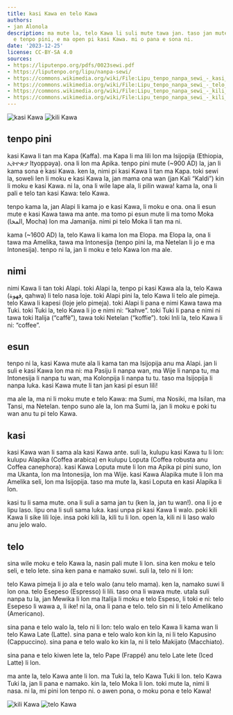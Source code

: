 ```yaml
---
title: kasi Kawa en telo Kawa
authors:
- jan Alonola
description: ma mute la, telo Kawa li suli mute tawa jan. taso jan mute ala li sona
  e tenpo pini, e ma open pi kasi Kawa. mi o pana e sona ni.
date: '2023-12-25'
license: CC-BY-SA 4.0
sources:
- https://liputenpo.org/pdfs/0023sewi.pdf
- https://liputenpo.org/lipu/nanpa-sewi/
- https://commons.wikimedia.org/wiki/File:Lipu_tenpo_nanpa_sewi_-_kasi_Kawa.png
- https://commons.wikimedia.org/wiki/File:Lipu_tenpo_nanpa_sewi_-_telo_Kawa.png
- https://commons.wikimedia.org/wiki/File:Lipu_tenpo_nanpa_sewi_-_kili_Kawa_01.png
- https://commons.wikimedia.org/wiki/File:Lipu_tenpo_nanpa_sewi_-_kili_Kawa_02.png
---
```


![kasi Kawa](https://upload.wikimedia.org/wikipedia/commons/5/51/Lipu_tenpo_nanpa_sewi_-_kasi_Kawa.png)
![kili Kawa](https://upload.wikimedia.org/wikipedia/commons/b/bd/Lipu_tenpo_nanpa_sewi_-_kili_Kawa_01.png)

## tenpo pini

kasi Kawa li tan ma Kapa (Kaffa). ma Kapa li ma lili lon ma Isijopija (Ethiopia, ኢትዮጵያ Ityop̣p̣əya). ona li lon ma Apika. tenpo pini mute (~900 AD) la, jan li kama sona e kasi Kawa. ken la, nimi pi kasi Kawa li tan ma Kapa. toki sewi la, soweli len li moku e kasi Kawa la, jan mama ona wan (jan Kali “Kaldi”) kin li moku e kasi Kawa. ni la, ona li wile lape ala, li pilin wawa! kama la, ona li pali e telo tan kasi Kawa: telo Kawa.

tenpo kama la, jan Alapi li kama jo e kasi Kawa, li moku e ona. ona li esun mute e kasi Kawa tawa ma ante. ma tomo pi esun mute li ma tomo Moka (اﻟﻤﺨﺎ, Mocha) lon ma Jamanija. nimi pi telo Moka li tan ma ni.

kama (~1600 AD) la, telo Kawa li kama lon ma Elopa. ma Elopa la, ona li tawa ma Amelika, tawa ma Intonesija (tenpo pini la, ma Netelan li jo e ma Intonesija). tenpo ni la, jan li moku e telo Kawa lon ma ale.

## nimi

nimi Kawa li tan toki Alapi. toki Alapi la, tenpo pi kasi Kawa ala la, telo Kawa (ﻗﻬﻮة, qahwa) li telo nasa loje. toki Alapi pini la, telo Kawa li telo ale pimeja. telo Kawa li kapesi (loje jelo pimeja). toki Alapi li pana e nimi Kawa tawa ma Tuki. toki Tuki la, telo Kawa li jo e nimi ni: “kahve”. toki Tuki li pana e nimi ni tawa toki Italija (“caffè”), tawa toki Netelan (“koffie”). toki Inli la, telo Kawa li ni: “coffee”.

## esun

tenpo ni la, kasi Kawa mute ala li kama tan ma Isijopija anu ma Alapi. jan li suli e kasi Kawa lon ma ni: ma Pasiju li nanpa wan, ma Wije li nanpa tu, ma Intonesija li nanpa tu wan, ma Kolonpija li nanpa tu tu. taso ma Isijopija li nanpa luka. kasi Kawa mute li tan jan kasi pi esun lili!

ma ale la, ma ni li moku mute e telo Kawa: ma Sumi, ma Nosiki, ma Isilan, ma Tansi, ma Netelan. tenpo suno ale la, lon ma Sumi la, jan li moku e poki tu wan anu tu pi telo Kawa.

## kasi

kasi Kawa wan li sama ala kasi Kawa ante. suli la, kulupu kasi Kawa tu li lon: kulupu Alapika (Coffea arabica) en kulupu Loputa (Coffea robusta anu Coffea canephora). kasi Kawa Loputa mute li lon ma Apika pi pini suno, lon ma Ukanta, lon ma Intonesija, lon ma Wije. kasi Kawa Alapika mute li lon ma Amelika seli, lon ma Isijopija. taso ma mute la, kasi Loputa en kasi Alapika li lon.

kasi tu li sama mute. ona li suli a sama jan tu (ken la, jan tu wan!). ona li jo e lipu laso. lipu ona li suli sama luka. kasi unpa pi kasi Kawa li walo. poki kili Kawa li sike lili loje. insa poki kili la, kili tu li lon. open la, kili ni li laso walo anu jelo walo.

## telo

sina wile moku e telo Kawa la, nasin pali mute li lon. sina ken moku e telo seli, e telo lete. sina ken pana e namako suwi. suli la, telo ni li lon:

telo Kawa pimeja li jo ala e telo walo (anu telo mama). ken la, namako suwi li lon ona. telo Esepeso (Espresso) li lili. taso ona li wawa mute. utala suli nanpa tu la, jan Mewika li lon ma Italija li moku e telo Espeso, li toki e ni: telo Esepeso li wawa a, li ike! ni la, ona li pana e telo. telo sin ni li telo Amelikano (Americano).

sina pana e telo walo la, telo ni li lon: telo walo en telo Kawa li kama wan li telo Kawa Late (Latte). sina pana e telo walo kon kin la, ni li telo Kapusino (Cappuccino). sina pana e telo walo ko kin la, ni li telo Makijato (Macchiato).

sina pana e telo kiwen lete la, telo Pape (Frappé) anu telo Late lete (Iced Latte) li lon.

ma ante la, telo Kawa ante li lon. ma Tuki la, telo Kawa Tuki li lon. telo Kawa Tuki la, jan li pana e namako. kin la, telo Moka li lon. toki mute la, nimi li nasa. ni la, mi pini lon tenpo ni. o awen pona, o moku pona e telo Kawa!

![kili Kawa](https://upload.wikimedia.org/wikipedia/commons/7/74/Lipu_tenpo_nanpa_sewi_-_kili_Kawa_02.png)
![telo Kawa](https://upload.wikimedia.org/wikipedia/commons/0/09/Lipu_tenpo_nanpa_sewi_-_telo_Kawa.png)